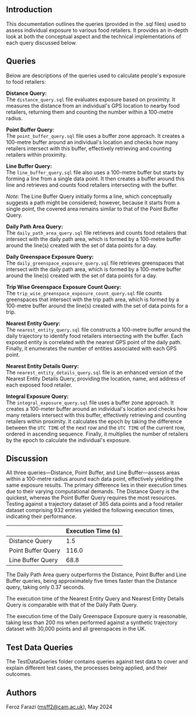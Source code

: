 ## Introduction ##

This documentation outlines the queries (provided in the .sql files) used to assess individual exposure to various food retailers. It provides an in-depth look at both the conceptual aspect and the technical implementations of each query discussed below.

## Queries ##

Below are descriptions of the queries used to calculate people's exposure to food retailers:

**Distance Query:**<br/>
The `distance_query.sql` file evaluates exposure based on proximity. It measures the distance from an individual's GPS location to nearby food retailers, returning them and counting the number within a 100-metre radius.

**Point Buffer Query:**<br/>
The `point_buffer_query.sql` file uses a buffer zone approach. It creates a 100-metre buffer around an individual's location and checks how many retailers intersect with this buffer, effectively retrieving and counting retailers within proximity.

**Line Buffer Query:**<br/>
The `line_buffer_query.sql` file also uses a 100-metre buffer but starts by forming a line from a single data point. It then creates a buffer around this line and retrieves and counts food retailers intersecting with the buffer.

*Note:* The Line Buffer Query initially forms a line, which conceptually suggests a path might be considered; however, because it starts from a single point, the covered area remains similar to that of the Point Buffer Query.

**Daily Path Area Query:**<br/>
The `daily_path_area_query.sql` file retrieves and counts food retailers that intersect with the daily path area, which is formed by a 100-metre buffer around the line(s) created with the set of data points for a day.

**Daily Greenspace Exposure Query:**<br/>
The `daily_greenspace_exposure_query.sql` file retrieves greenspaces that intersect with the daily path area, which is formed by a 100-metre buffer around the line(s) created with the set of data points for a day.

**Trip Wise Greenspace Exposure Count Query:**<br/>
The `trip_wise_greenspace_exposure_count_query.sql` file counts greenspaces that intersect with the trip path area, which is formed by a 100-metre buffer around the line(s) created with the set of data points for a trip.

**Nearest Entity Query:**<br/>
The `nearest_entity_query.sql` file constructs a 100-metre buffer around the daily trajectory to identify food retailers intersecting with the buffer. Each exposed entity is correlated with the nearest GPS point of the daily path. Finally, it enumerates the number of entities associated with each GPS point.

**Nearest Entity Details Query:**<br/>
The `nearest_entity_details_query.sql` file is an enhanced version of the Nearest Entity Details Query, providing the location, name, and address of each exposed food retailer.

**Integral Exposure Query:**<br/>
The `integral_exposure_query.sql` file uses a buffer zone approach. It creates a 100-meter buffer around an individual's location and checks how many retailers intersect with this buffer, effectively retrieving and counting retailers within proximity. It calculates the epoch by taking the difference between the `UTC TIME` of the next row and the `UTC TIME` of the current row, ordered in ascending sequence. Finally, it multiplies the number of retailers by the epoch to calculate the individual's exposure.

## Discussion ##
All three queries—Distance, Point Buffer, and Line Buffer—assess areas within a 100-metre radius around each data point, effectively yielding the same exposure results. The primary difference lies in their execution times due to their varying computational demands. The Distance Query is the quickest, whereas the Point Buffer Query requires the most resources. Testing against a trajectory dataset of 365 data points and a food retailer dataset comprising 932 entries yielded the following execution times, indicating their performance.

|                      | Execution Time (s) |
|----------------------|--------------------|
| Distance Query       |          1.5       |
| Point Buffer Query   |        116.0       |
| Line Buffer Query    |         68.8       |

The Daily Path Area query outperforms the Distance, Point Buffer and Line Buffer queries, being approximately five times faster than the Distance query, taking only 0.37 seconds.

The execution time of the Nearest Entity Query and Nearest Entity Details Query is comparable with that of the Daily Path Query.

The execution time of the Daily Greenspace Exposure query is reasonable, taking less than 200 ms when performed against a synthetic trajectory dataset with 30,000 points and all greenspaces in the UK.

## Test Data Queries ##
The TestDataQueries folder contains queries against test data to cover and explain different test cases, the processes being applied, and their outcomes.

## Authors ##
Feroz Farazi (msff2@cam.ac.uk), May 2024